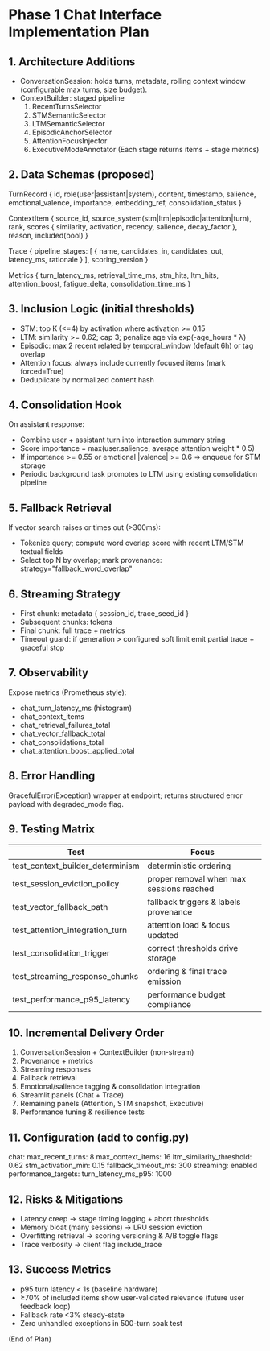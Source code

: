 # Phase 1 Chat Interface Implementation Plan

## 1. Architecture Additions
- ConversationSession: holds turns, metadata, rolling context window (configurable max turns, size budget).
- ContextBuilder: staged pipeline
  1. RecentTurnsSelector
  2. STMSemanticSelector
  3. LTMSemanticSelector
  4. EpisodicAnchorSelector
  5. AttentionFocusInjector
  6. ExecutiveModeAnnotator
  (Each stage returns items + stage metrics)

## 2. Data Schemas (proposed)
TurnRecord {
  id, role(user|assistant|system), content, timestamp,
  salience, emotional_valence, importance, embedding_ref, consolidation_status
}

ContextItem {
  source_id, source_system(stm|ltm|episodic|attention|turn),
  rank, scores { similarity, activation, recency, salience, decay_factor },
  reason, included(bool)
}

Trace {
  pipeline_stages: [
    { name, candidates_in, candidates_out, latency_ms, rationale }
  ],
  scoring_version
}

Metrics {
  turn_latency_ms, retrieval_time_ms, stm_hits, ltm_hits,
  attention_boost, fatigue_delta, consolidation_time_ms
}

## 3. Inclusion Logic (initial thresholds)
- STM: top K (<=4) by activation where activation >= 0.15
- LTM: similarity >= 0.62; cap 3; penalize age via exp(-age_hours * λ)
- Episodic: max 2 recent related by temporal_window (default 6h) or tag overlap
- Attention focus: always include currently focused items (mark forced=True)
- Deduplicate by normalized content hash

## 4. Consolidation Hook
On assistant response:
- Combine user + assistant turn into interaction summary string
- Score importance = max(user.salience, average attention weight * 0.5)
- If importance >= 0.55 or emotional |valence| >= 0.6 => enqueue for STM storage
- Periodic background task promotes to LTM using existing consolidation pipeline

## 5. Fallback Retrieval
If vector search raises or times out (>300ms):
- Tokenize query; compute word overlap score with recent LTM/STM textual fields
- Select top N by overlap; mark provenance: strategy="fallback_word_overlap"

## 6. Streaming Strategy
- First chunk: metadata { session_id, trace_seed_id }
- Subsequent chunks: tokens
- Final chunk: full trace + metrics
- Timeout guard: if generation > configured soft limit emit partial trace + graceful stop

## 7. Observability
Expose metrics (Prometheus style):
- chat_turn_latency_ms (histogram)
- chat_context_items
- chat_retrieval_failures_total
- chat_vector_fallback_total
- chat_consolidations_total
- chat_attention_boost_applied_total

## 8. Error Handling
GracefulError(Exception) wrapper at endpoint; returns structured error payload with degraded_mode flag.

## 9. Testing Matrix
| Test | Focus |
|------|-------|
| test_context_builder_determinism | deterministic ordering |
| test_session_eviction_policy | proper removal when max sessions reached |
| test_vector_fallback_path | fallback triggers & labels provenance |
| test_attention_integration_turn | attention load & focus updated |
| test_consolidation_trigger | correct thresholds drive storage |
| test_streaming_response_chunks | ordering & final trace emission |
| test_performance_p95_latency | performance budget compliance |

## 10. Incremental Delivery Order
1. ConversationSession + ContextBuilder (non-stream)
2. Provenance + metrics
3. Streaming responses
4. Fallback retrieval
5. Emotional/salience tagging & consolidation integration
6. Streamlit panels (Chat + Trace)
7. Remaining panels (Attention, STM snapshot, Executive)
8. Performance tuning & resilience tests

## 11. Configuration (add to config.py)
chat:
  max_recent_turns: 8
  max_context_items: 16
  ltm_similarity_threshold: 0.62
  stm_activation_min: 0.15
  fallback_timeout_ms: 300
  streaming: enabled
  performance_targets:
    turn_latency_ms_p95: 1000

## 12. Risks & Mitigations
- Latency creep → stage timing logging + abort thresholds
- Memory bloat (many sessions) → LRU session eviction
- Overfitting retrieval → scoring versioning & A/B toggle flags
- Trace verbosity → client flag include_trace

## 13. Success Metrics
- p95 turn latency < 1s (baseline hardware)
- ≥70% of included items show user-validated relevance (future user feedback loop)
- Fallback rate <3% steady-state
- Zero unhandled exceptions in 500-turn soak test

(End of Plan)
